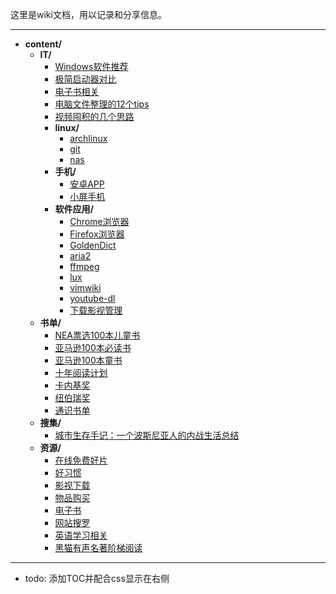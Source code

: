 

 这里是wiki文档，用以记录和分享信息。

---

<!-- filetree -->

 - **content/**
   - **IT/**
     - [Windows软件推荐](./content/IT/Windows软件推荐.html)
     - [极简启动器对比](./content/IT/极简启动器对比.html)
     - [电子书相关](./content/IT/电子书相关.html)
     - [电脑文件整理的12个tips](./content/IT/电脑文件整理的12个tips.html)
     - [视频囤积的几个思路](./content/IT/视频囤积的几个思路.html)
     - **linux/**
       - [archlinux](./content/IT/linux/archlinux.html)
       - [git](./content/IT/linux/git.html)
       - [nas](./content/IT/linux/nas.html)
     - **手机/**
       - [安卓APP](./content/IT/手机/安卓APP.html)
       - [小屏手机](./content/IT/手机/小屏手机.html)
     - **软件应用/**
       - [Chrome浏览器](./content/IT/软件应用/Chrome浏览器.html)
       - [Firefox浏览器](./content/IT/软件应用/Firefox浏览器.html)
       - [GoldenDict](./content/IT/软件应用/GoldenDict.html)
       - [aria2](./content/IT/软件应用/aria2.html)
       - [ffmpeg](./content/IT/软件应用/ffmpeg.html)
       - [lux](./content/IT/软件应用/lux.html)
       - [vimwiki](./content/IT/软件应用/vimwiki.html)
       - [youtube-dl](./content/IT/软件应用/youtube-dl.html)
       - [下载影视管理](./content/IT/软件应用/下载影视管理.html)
   - **书单/**
     - [NEA票选100本儿童书](./content/书单/NEA票选100本儿童书.html)
     - [亚马逊100本必读书](./content/书单/亚马逊100本必读书.html)
     - [亚马逊100本童书](./content/书单/亚马逊100本童书.html)
     - [十年阅读计划](./content/书单/十年阅读计划.html)
     - [卡内基奖](./content/书单/卡内基奖.html)
     - [纽伯瑞奖](./content/书单/纽伯瑞奖.html)
     - [通识书单](./content/书单/通识书单.html)
   - **搜集/**
     - [城市生存手记：一个波斯尼亚人的内战生活总结](./content/搜集/城市生存手记：一个波斯尼亚人的内战生活总结.html)
   - **资源/**
     - [在线免费好片](./content/资源/在线免费好片.html)
     - [好习惯](./content/资源/好习惯.html)
     - [影视下载](./content/资源/影视下载.html)
     - [物品购买](./content/资源/物品购买.html)
     - [电子书](./content/资源/电子书.html)
     - [网站搜罗](./content/资源/网站搜罗.html)
     - [英语学习相关](./content/资源/英语学习相关.html)
     - [黑猫有声名著阶梯阅读](./content/资源/黑猫有声名著阶梯阅读.html)

<!-- filetreestop -->

---

- todo: 添加TOC并配合css显示在右侧
